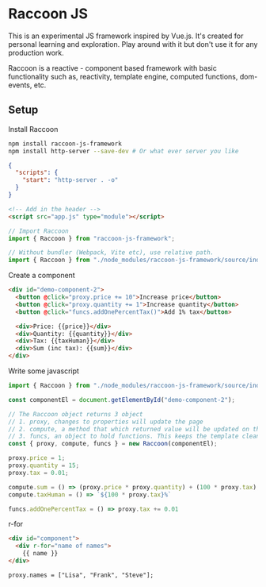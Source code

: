 # Raccoon JS

This is an experimental JS framework inspired by Vue.js. It's created for personal learning and exploration. 
Play around with it but don't use it for any production work. 

Raccoon is a reactive - component based framework with basic functionality such as, reactivity, template engine, computed functions, dom-events, etc.

## Setup

Install Raccoon 

```bash
npm install raccoon-js-framework
npm install http-server --save-dev # Or what ever server you like
```

```json
{
  "scripts": {
    "start": "http-server . -o"
  }
}
```

```html
<!-- Add in the header -->
<script src="app.js" type="module"></script>
```

```js
// Import Raccoon
import { Raccoon } from "raccoon-js-framework";

// Without bundler (Webpack, Vite etc), use relative path.
import { Raccoon } from "./node_modules/raccoon-js-framework/source/index.js";
```

Create a component

```html
<div id="demo-component-2">
  <button @click="proxy.price += 10">Increase price</button>
  <button @click="proxy.quantity += 1">Increase quantity</button>
  <button @click="funcs.addOnePercentTax()">Add 1% tax</button>

  <div>Price: {{price}}</div>
  <div>Quantity: {{quantity}}</div>
  <div>Tax: {{taxHuman}}</div>
  <div>Sum (inc tax): {{sum}}</div>
</div>
```

Write some javascript

```js
import { Raccoon } from "./node_modules/raccoon-js-framework/source/index.js";

const componentEl = document.getElementById("demo-component-2");

// The Raccoon object returns 3 object
// 1. proxy, changes to properties will update the page
// 2. compute, a method that which returned value will be updated on the page when any proxy property updates.
// 3. funcs, an object to hold functions. This keeps the template clean and declarative. Good to handle e.g on-click logic.
const { proxy, compute, funcs } = new Raccoon(componentEl); 

proxy.price = 1;
proxy.quantity = 15;
proxy.tax = 0.01;

compute.sum = () => (proxy.price * proxy.quantity) + (100 * proxy.tax);
compute.taxHuman = () => `${100 * proxy.tax}%`

funcs.addOnePercentTax = () => proxy.tax += 0.01
```


r-for 

```html
<div id="component">
  <div r-for="name of names">
    {{ name }}
</div>
```

```
proxy.names = ["Lisa", "Frank", "Steve"];
```